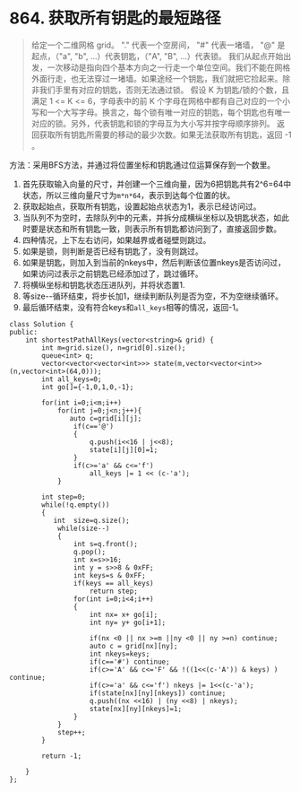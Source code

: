 # 864. 获取所有钥匙的最短路径

>给定一个二维网格 grid。 "." 代表一个空房间， "#" 代表一堵墙， "@" 是起点，（"a", "b", ...）代表钥匙，（"A", "B", ...）代表锁。
我们从起点开始出发，一次移动是指向四个基本方向之一行走一个单位空间。我们不能在网格外面行走，也无法穿过一堵墙。如果途经一个钥匙，我们就把它捡起来。除非我们手里有对应的钥匙，否则无法通过锁。
假设 K 为钥匙/锁的个数，且满足 1 <= K <= 6，字母表中的前 K 个字母在网格中都有自己对应的一个小写和一个大写字母。换言之，每个锁有唯一对应的钥匙，每个钥匙也有唯一对应的锁。另外，代表钥匙和锁的字母互为大小写并按字母顺序排列。
返回获取所有钥匙所需要的移动的最少次数。如果无法获取所有钥匙，返回 -1 。

方法：采用BFS方法，并通过将位置坐标和钥匙通过位运算保存到一个数里。
1. 首先获取输入向量的尺寸，并创建一个三维向量，因为6把钥匙共有2^6=64中状态，所以三维向量尺寸为`m*n*64`，表示到达每个位置的状。
2. 获取起始点，获取所有钥匙，设置起始点状态为1，表示已经访问过。
3. 当队列不为空时，去除队列中的元素，并拆分成横纵坐标以及钥匙状态，如此时要是状态和所有钥匙一致，则表示所有钥匙都访问到了，直接返回步数。
4. 四种情况，上下左右访问，如果越界或者碰壁则跳过。
5. 如果是锁，则判断是否已经有钥匙了，没有则跳过。
6. 如果是钥匙，则加入到当前的nkeys中，然后判断该位置nkeys是否访问过，如果访问过表示之前钥匙已经添加过了，跳过循环。
7. 将横纵坐标和钥匙状态压进队列，并将状态置1.
8. 等size--循环结束，将步长加1，继续判断队列是否为空，不为空继续循环。
9. 最后循环结束，没有符合keys和`all_keys`相等的情况，返回-1。
```
class Solution {
public:
    int shortestPathAllKeys(vector<string>& grid) {
        int m=grid.size(), n=grid[0].size();
        queue<int> q;
        vector<vector<vector<int>>> state(m,vector<vector<int>>(n,vector<int>(64,0)));
        int all_keys=0;
        int go[]={-1,0,1,0,-1};
        
        for(int i=0;i<m;i++)
            for(int j=0;j<n;j++){
               auto c=grid[i][j];
                if(c=='@')
                {
                    q.push(i<<16 | j<<8);
                    state[i][j][0]=1;
                }
                if(c>='a' && c<='f')
                    all_keys |= 1 << (c-'a');
            }
        
        int step=0;
        while(!q.empty())
        {
           int  size=q.size();
            while(size--)
            {
                int s=q.front();
                q.pop();
                int x=s>>16;
                int y = s>>8 & 0xFF;
                int keys=s & 0xFF;
                if(keys == all_keys)
                    return step;
                for(int i=0;i<4;i++)
                {
                    int nx= x+ go[i];
                    int ny= y+ go[i+1];
                    
                    if(nx <0 || nx >=m ||ny <0 || ny >=n) continue;
                    auto c = grid[nx][ny];
                    int nkeys=keys;
                    if(c=='#') continue;
                    if(c>='A' && c<='F' && !((1<<(c-'A')) & keys) ) continue;
                    if(c>='a' && c<='f') nkeys |= 1<<(c-'a');
                    if(state[nx][ny][nkeys]) continue;
                    q.push((nx <<16) | (ny <<8) | nkeys);
                    state[nx][ny][nkeys]=1;
                }
            }
            step++;
        }
        
        return -1;
        
    }
};

```
